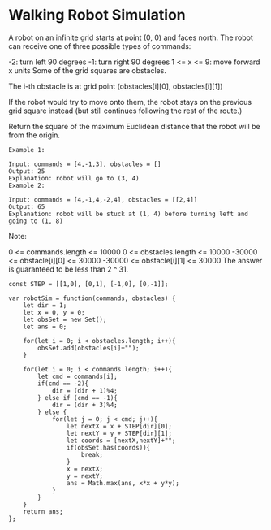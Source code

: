 # Walking Robot Simulation

A robot on an infinite grid starts at point (0, 0) and faces north.  The robot can receive one of three possible types of commands:

-2: turn left 90 degrees
-1: turn right 90 degrees
1 <= x <= 9: move forward x units
Some of the grid squares are obstacles.

The i-th obstacle is at grid point (obstacles[i][0], obstacles[i][1])

If the robot would try to move onto them, the robot stays on the previous grid square instead (but still continues following the rest of the route.)

Return the square of the maximum Euclidean distance that the robot will be from the origin.

```
Example 1:

Input: commands = [4,-1,3], obstacles = []
Output: 25
Explanation: robot will go to (3, 4)
Example 2:
 
Input: commands = [4,-1,4,-2,4], obstacles = [[2,4]]
Output: 65
Explanation: robot will be stuck at (1, 4) before turning left and going to (1, 8)
```

Note:

0 <= commands.length <= 10000
0 <= obstacles.length <= 10000
-30000 <= obstacle[i][0] <= 30000
-30000 <= obstacle[i][1] <= 30000
The answer is guaranteed to be less than 2 ^ 31.

```
const STEP = [[1,0], [0,1], [-1,0], [0,-1]];

var robotSim = function(commands, obstacles) {
    let dir = 1;
    let x = 0, y = 0;
    let obsSet = new Set();
    let ans = 0;

    for(let i = 0; i < obstacles.length; i++){
        obsSet.add(obstacles[i]+"");
    }

    for(let i = 0; i < commands.length; i++){
        let cmd = commands[i];
        if(cmd == -2){
            dir = (dir + 1)%4;
        } else if (cmd == -1){
            dir = (dir + 3)%4;
        } else {
            for(let j = 0; j < cmd; j++){
                let nextX = x + STEP[dir][0];
                let nextY = y + STEP[dir][1];
                let coords = [nextX,nextY]+"";
                if(obsSet.has(coords)){
                    break;
                }
                x = nextX;
                y = nextY;
                ans = Math.max(ans, x*x + y*y);
            }
        }
    }
    return ans;
};
```
